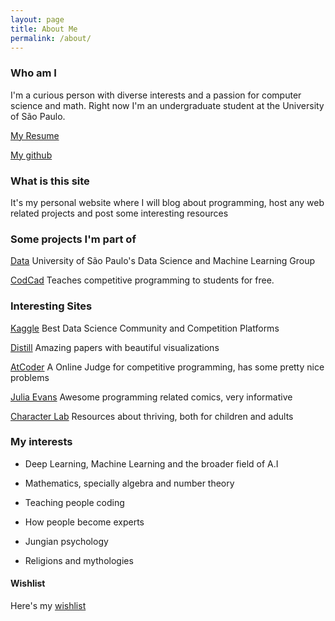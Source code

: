```yaml
---
layout: page
title: About Me
permalink: /about/
---
```


### Who am I

I'm a curious person with diverse interests and a passion for computer science and math. Right now I'm an undergraduate student at the University of São Paulo.

[My Resume](/CV.pdf)

[My github](https://github.com/joaogui1)

### What is this site

It's my personal website where I will blog about programming, host any web related projects and post some interesting resources
### Some projects I'm part of

[Data](https://www.linkedin.com/school/data-icmc/) University of São Paulo's Data Science and Machine Learning Group

[CodCad](http://www.codcad.com) Teaches competitive programming to students for free.

### Interesting Sites

[Kaggle](https://www.kaggle.com/) Best Data Science Community and Competition Platforms

[Distill](https://distill.pub/) Amazing papers with beautiful visualizations

[AtCoder](https://atcoder.jp/) A Online Judge for competitive programming, has some pretty nice problems

[Julia Evans](https://jvns.ca/) Awesome programming related comics, very informative

[Character Lab](https://www.characterlab.org/) Resources about thriving, both for children and adults

### My interests

* Deep Learning, Machine Learning and the broader field of A.I

* Mathematics, specially algebra and number theory

* Teaching people coding

* How people become experts

* Jungian psychology

* Religions and mythologies

#### Wishlist
Here's my [wishlist](https://www.giftster.com/gift/jXqNb/)
